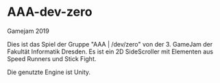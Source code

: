 # AAA-dev-zero
Gamejam 2019

Dies ist das Spiel der Gruppe "AAA | /dev/zero" von der 3. GameJam der Fakultät Informatik Dresden.
Es ist ein 2D SideScroller mit Elementen aus Speed Runners und Stick Fight.

Die genutzte Engine ist Unity.

